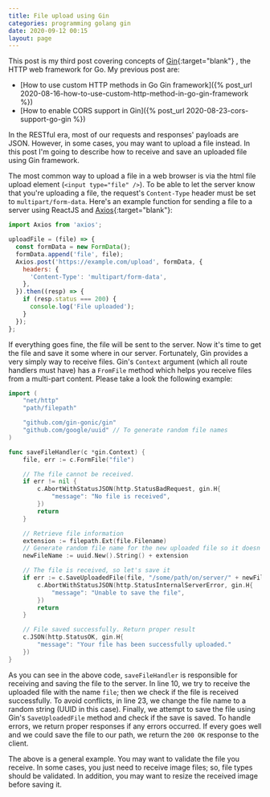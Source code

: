 ```yaml
---
title: File upload using Gin
categories: programming golang gin
date: 2020-09-12 00:15
layout: page
---
```


This post is my third post covering concepts of [Gin](https://gin-gonic.com/){:target="blank"} , the HTTP web framework for Go. My previous post are:

- [How to use custom HTTP methods in Go Gin framework]({% post_url 2020-08-16-how-to-use-custom-http-method-in-go-gin-framework %})
- [How to enable CORS support in Gin]({% post_url 2020-08-23-cors-support-go-gin %})

In the RESTful era, most of our requests and responses' payloads are JSON. However, in some cases, you may want to upload a file instead. In this post I'm going to describe how to receive and save an uploaded file using Gin framework.

The most common way to upload a file in a web browser is via the html file upload element (`<input type="file" />`). To be able to let the server know that you're uploading a file, the request's `Content-Type` header must be set to `multipart/form-data`. Here's an example function for sending a file to a server using ReactJS and [Axios](https://github.com/axios/axios){:target="blank"}:

```jsx
import Axios from 'axios';

uploadFile = (file) => {
  const formData = new FormData();
  formData.append('file', file);
  Axios.post('https://example.com/upload', formData, {
    headers: {
      'Content-Type': 'multipart/form-data',
    },
  }).then((resp) => {
    if (resp.status === 200) {
      console.log('File uploaded');
    }
  });
};
```

If everything goes fine, the file will be sent to the server. Now it's time to get the file and save it some where in our server. Fortunately, Gin provides a very simply way to receive files. Gin's `Context` argument (which all route handlers must have) has a `FromFile` method which helps you receive files from a multi-part content. Please take a look the following example:

```go
import (
    "net/http"
    "path/filepath"

    "github.com/gin-gonic/gin"
    "github.com/google/uuid" // To generate random file names
)

func saveFileHandler(c *gin.Context) {
    file, err := c.FormFile("file")

    // The file cannot be received.
    if err != nil {
        c.AbortWithStatusJSON(http.StatusBadRequest, gin.H{
            "message": "No file is received",
        })
        return
    }

    // Retrieve file information
    extension := filepath.Ext(file.Filename)
    // Generate random file name for the new uploaded file so it doesn't override the old file with same name
    newFileName := uuid.New().String() + extension

    // The file is received, so let's save it
    if err := c.SaveUploadedFile(file, "/some/path/on/server/" + newFileName); err != nil {
        c.AbortWithStatusJSON(http.StatusInternalServerError, gin.H{
            "message": "Unable to save the file",
        })
        return
    }

    // File saved successfully. Return proper result
    c.JSON(http.StatusOK, gin.H{
        "message": "Your file has been successfully uploaded."
    })
}
```

As you can see in the above code, `saveFileHandler` is responsible for receiving and saving the file to the server. In line 10, we try to receive the uploaded file with the name `file`; then we check if the file is received successfully. To avoid conflicts, in line 23, we change the file name to a random string (UUID in this case). Finally, we attempt to save the file using Gin's `SaveUploadedFile` method and check if the save is saved. To handle errors, we return proper responses if any errors occurred. If every goes well and we could save the file to our path, we return the `200 OK` response to the client.

The above is a general example. You may want to validate the file you receive. In some cases, you just need to receive image files; so, file types should be validated. In addition, you may want to resize the received image before saving it.
